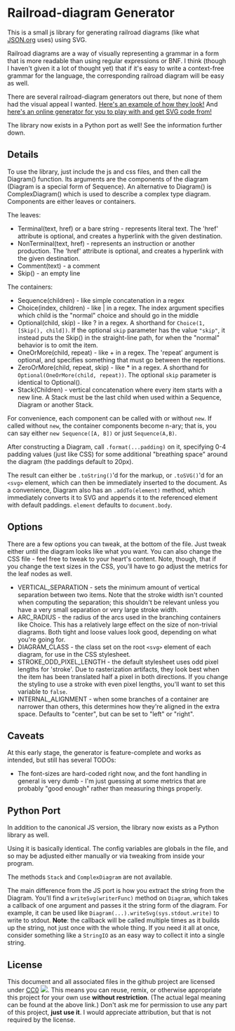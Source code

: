 Railroad-diagram Generator
==========================

This is a small js library for generating railroad diagrams
(like what [JSON.org](http://json.org) uses)
using SVG.

Railroad diagrams are a way of visually representing a grammar
in a form that is more readable than using regular expressions or BNF.
I think (though I haven't given it a lot of thought yet) that if it's easy to write a context-free grammar for the language,
the corresponding railroad diagram will be easy as well.

There are several railroad-diagram generators out there, but none of them had the visual appeal I wanted.
[Here's an example of how they look!](http://www.xanthir.com/etc/railroad-diagrams/example.html)
And [here's an online generator for you to play with and get SVG code from!](http://www.xanthir.com/etc/railroad-diagrams/generator.html)

The library now exists in a Python port as well!  See the information further down.

Details
-------

To use the library, just include the js and css files, and then call the Diagram() function.
Its arguments are the components of the diagram (Diagram is a special form of Sequence).
An alternative to Diagram() is ComplexDiagram() which is used to describe a complex type diagram.
Components are either leaves or containers.

The leaves:
* Terminal(text, href) or a bare string - represents literal text. The 'href' attribute is optional, and creates a hyperlink with the given destination.
* NonTerminal(text, href) - represents an instruction or another production. The 'href' attribute is optional, and creates a hyperlink with the given destination.
* Comment(text) - a comment
* Skip() - an empty line

The containers:
* Sequence(children) - like simple concatenation in a regex
* Choice(index, children) - like | in a regex.  The index argument specifies which child is the "normal" choice and should go in the middle
* Optional(child, skip) - like ? in a regex.  A shorthand for `Choice(1, [Skip(), child])`.  If the optional `skip` parameter has the value `"skip"`, it instead puts the Skip() in the straight-line path, for when the "normal" behavior is to omit the item.
* OneOrMore(child, repeat) - like + in a regex.  The 'repeat' argument is optional, and specifies something that must go between the repetitions.
* ZeroOrMore(child, repeat, skip) - like * in a regex.  A shorthand for `Optional(OneOrMore(child, repeat))`.  The optional `skip` parameter is identical to Optional().
* Stack(Children) - vertical concatenation where every item starts with a new line. A Stack must be the last child when used within a Sequence, Diagram or another Stack.

For convenience, each component can be called with or without `new`.
If called without `new`,
the container components become n-ary;
that is, you can say either `new Sequence([A, B])` or just `Sequence(A,B)`.

After constructing a Diagram, call `.format(...padding)` on it, specifying 0-4 padding values (just like CSS) for some additional "breathing space" around the diagram (the paddings default to 20px).

The result can either be `.toString()`'d for the markup, or `.toSVG()`'d for an `<svg>` element, which can then be immediately inserted to the document.  As a convenience, Diagram also has an `.addTo(element)` method, which immediately converts it to SVG and appends it to the referenced element with default paddings. `element` defaults to `document.body`.

Options
-------

There are a few options you can tweak, at the bottom of the file.  Just tweak either until the diagram looks like what you want.
You can also change the CSS file - feel free to tweak to your heart's content.
Note, though, that if you change the text sizes in the CSS,
you'll have to go adjust the metrics for the leaf nodes as well.

* VERTICAL_SEPARATION - sets the minimum amount of vertical separation between two items.  Note that the stroke width isn't counted when computing the separation; this shouldn't be relevant unless you have a very small separation or very large stroke width.
* ARC_RADIUS - the radius of the arcs used in the branching containers like Choice.  This has a relatively large effect on the size of non-trivial diagrams.  Both tight and loose values look good, depending on what you're going for.
* DIAGRAM_CLASS - the class set on the root `<svg>` element of each diagram, for use in the CSS stylesheet.
* STROKE_ODD_PIXEL_LENGTH - the default stylesheet uses odd pixel lengths for 'stroke'. Due to rasterization artifacts, they look best when the item has been translated half a pixel in both directions. If you change the styling to use a stroke with even pixel lengths, you'll want to set this variable to `false`.
* INTERNAL_ALIGNMENT - when some branches of a container are narrower than others, this determines how they're aligned in the extra space.  Defaults to "center", but can be set to "left" or "right".

Caveats
-------

At this early stage, the generator is feature-complete and works as intended, but still has several TODOs:

* The font-sizes are hard-coded right now, and the font handling in general is very dumb - I'm just guessing at some metrics that are probably "good enough" rather than measuring things properly.

Python Port
-----------

In addition to the canonical JS version, the library now exists as a Python library as well.

Using it is basically identical.  The config variables are globals in the file, and so may be adjusted either manually or via tweaking from inside your program.

The methods `Stack` and `ComplexDiagram` are not available.

The main difference from the JS port is how you extract the string from the Diagram.  You'll find a `writeSvg(writerFunc)` method on `Diagram`, which takes a callback of one argument and passes it the string form of the diagram.  For example, it can be used like `Diagram(...).writeSvg(sys.stdout.write)` to write to stdout.  **Note**: the callback will be called multiple times as it builds up the string, not just once with the whole thing.  If you need it all at once, consider something like a `StringIO` as an easy way to collect it into a single string.

License
-------

This document and all associated files in the github project are licensed under [CC0](http://creativecommons.org/publicdomain/zero/1.0/) ![](http://i.creativecommons.org/p/zero/1.0/80x15.png).
This means you can reuse, remix, or otherwise appropriate this project for your own use **without restriction**.
(The actual legal meaning can be found at the above link.)
Don't ask me for permission to use any part of this project, **just use it**.
I would appreciate attribution, but that is not required by the license.
